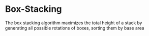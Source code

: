 # Box-Stacking
The box stacking algorithm maximizes the total height of a stack by generating  all possible  rotations of boxes, sorting them by base area
